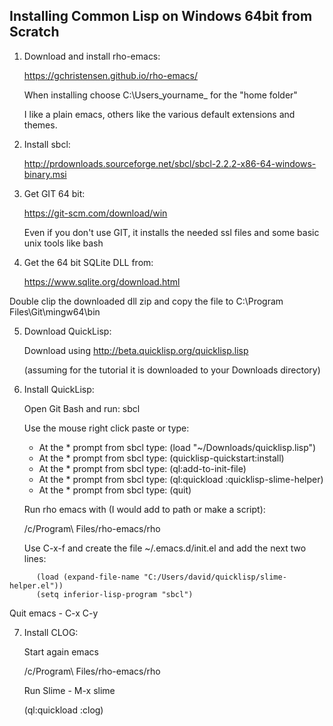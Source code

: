 

## Installing Common Lisp on Windows 64bit from Scratch


1. Download and install rho-emacs:

   https://gchristensen.github.io/rho-emacs/
   
   When installing choose C:\Users\_yourname_ for the "home folder"

   I like a plain emacs, others like the various default extensions and themes.

2. Install sbcl:

   http://prdownloads.sourceforge.net/sbcl/sbcl-2.2.2-x86-64-windows-binary.msi

3. Get GIT 64 bit:

   https://git-scm.com/download/win

   Even if you don't use GIT, it installs the needed ssl files and
   some basic unix tools like bash

4. Get the 64 bit SQLite DLL from:

   https://www.sqlite.org/download.html
     
Double clip the downloaded dll zip and copy the file to C:\Program Files\Git\mingw64\bin

5. Download QuickLisp:

   Download using http://beta.quicklisp.org/quicklisp.lisp
   
   (assuming for the tutorial it is downloaded to your Downloads
   directory)

6. Install QuickLisp:

   Open Git Bash and run: sbcl

   Use the mouse right click paste or type:
   
   - At the * prompt from sbcl type: (load "~/Downloads/quicklisp.lisp")
   - At the * prompt from sbcl type: (quicklisp-quickstart:install)
   - At the * prompt from sbcl type: (ql:add-to-init-file)
   - At the * prompt from sbcl type: (ql:quickload :quicklisp-slime-helper)
   - At the * prompt from sbcl type: (quit)

   Run rho emacs with (I would add to path or make a script):
   
      /c/Program\ Files/rho-emacs/rho

   Use C-x-f and create the file ~/.emacs.d/init.el and add the next two lines:
   
```
      (load (expand-file-name "C:/Users/david/quicklisp/slime-helper.el"))
      (setq inferior-lisp-program "sbcl")
```

   Quit emacs - C-x C-y

7. Install CLOG:

   Start again emacs
   
   /c/Program\ Files/rho-emacs/rho


   Run Slime - M-x slime
   
   (ql:quickload :clog)
